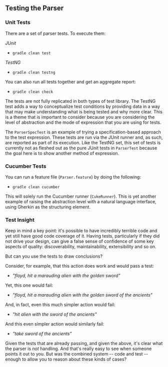 ## Testing the Parser

### Unit Tests

There are a set of parser tests. To execute them:

_JUnit_
* `gradle clean test`

_TestNG_
* `gradle clean testng`

You can also run all tests together and get an aggregate report:

* `gradle clean check`

The tests are not fully replicated in both types of test library. The TestNG test adds a way to conceptualize test conditions by providing data in a way that may make understanding what is being tested and why more clear. This is a theme that is important to consider because you are considering the level of abstraction and the mode of expression that you are using for tests.

The `ParserSpecTest` is an example of trying a specification-based approach to the test expression. These tests are run via the JUnit runner and, as such, are reported as part of its execution. Like the TestNG set, this set of tests is currently not as fleshed out as the pure JUnit tests in `ParserTest` because the goal here is to show another method of expression.

### Cucumber Tests

You can run a feature file (`Parser.feature`) by doing the following:
 
* `gradle clean cucumber`

This will solely run the Cucumber runner (`CukeRunner`). This is yet another example of raising the abstraction level with a natural language interface, using Gherkin as the structuring element.

### Test Insight


Keep in mind a key point: it's possible to have incredibly terrible code and yet still have good code coverage of it. Having tests, particularly if they did not drive your design, can give a false sense of confidence of some key aspects of quality: discoverability, maintainability, extensibility and so on.

But can you use the tests to draw conclusions?

Consider, for example, that this action does work and would pass a test:

* _"floyd, hit a marauding alien with the golden sword"_

Yet, this one would fail:

* _"floyd, hit a marauding alien with the golden sword of the ancients"_

And, in fact, even this much simpler action would fail:

* _"hit alien with the sword of the ancients"_

And this even simpler action would similarly fail:

* _"take sword of the ancients"_

Given the tests that are already passing, and given the above, it's clear what the parser is _not_ handling. And that's really easy to see when someone points it out to you. But was the combined system -- code and test -- enough to allow you to reason about these kinds of cases?

